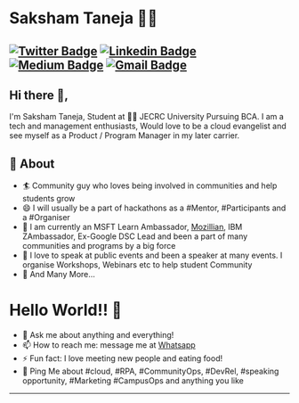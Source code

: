 # Saksham Taneja 👨‍💻
[![Twitter Badge](https://img.shields.io/badge/-@sakshamtaneja-1ca0f1?style=flat-square&labelColor=1ca0f1&logo=twitter&logoColor=white&link=https://twitter.com/sakshamtaneja00)](https://twitter.com/sakshamtaneja00) [![Linkedin Badge](https://img.shields.io/badge/-sakshamtaneja-blue?style=flat-square&logo=Linkedin&logoColor=white&link=https://www.linkedin.com/in/tanejasaksham/)](https://www.linkedin.com/in/tanejasaksham/) [![Medium Badge](https://img.shields.io/badge/-@sakshamtaneja-03a57a?style=flat-square&labelColor=000000&logo=Medium&link=https://medium.com/@sakshamtaneja/)](https://medium.com/@sakshamtaneja/)
[![Gmail Badge](https://img.shields.io/badge/-sakshamtaneja7861@gmail.com-c14438?style=flat-square&logo=Gmail&logoColor=white&link=mailto:sakshamtaneja7861@gmail.com)](mailto:sakshamtaneja7861@gmail.com)
---
## Hi there 👋,           
I'm Saksham Taneja, Student at 👨‍💻 JECRC University Pursuing BCA.  I am a tech and management enthusiasts, Would love to be a cloud evangelist and see myself as a Product / Program Manager in my later carrier.  

## 🧐 About
- 🏄‍ Community guy who loves being involved in communities and help students grow
- 😄 I will usually be a part of hackathons as a #Mentor, #Participants and a #Organiser
- 🔭 I am currently an MSFT Learn Ambassador, [Mozillian](https://mozillians.org/en-US/u/tanejasaksham/), IBM ZAmbassador, Ex-Google DSC Lead and been a part of many communities and programs by a big force
- 🌱 I love to speak at public events and been a speaker at many events. I organise Workshops, Webinars etc to help student Community
- 👯 And Many More...

# Hello World!! 🤔
- 💬 Ask me about anything and everything! 
- 📫 How to reach me: message me at [Whatsapp](https://wa.me/919829599750)
- ⚡ Fun fact: I love meeting new people and eating food! 
- 💬 Ping Me about #cloud, #RPA, #CommunityOps, #DevRel, #speaking opportunity, #Marketing #CampusOps and anything you like
---
<!--
**sakshamtaneja21/sakshamtaneja21** is a ✨ _special_ ✨ repository because its `README.md` (this file) appears on your GitHub profile.



-->
